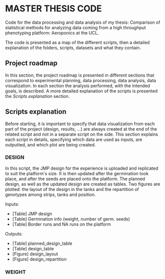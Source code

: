 # MASTER THESIS CODE

Code for the data processing and data analysis of my thesis: Comparison of statistical methods for analyzing data coming from a high throughput phenotyping platform: Aeroponics at the UCL.

The code is presented as a map of the different scripts, then a detailed explanation of the folders, scripts, datasets and what they contain.

## Project roadmap

In this section, the project roadmap is presented in different sections that correspond to experimental planning, data processing, data analysis, data visualization. In each section the analysis performed, with the intended goals, is described. A more detailed explanation of the scripts is presented the *Scripts explanation* section.

## Scripts explanation

Before starting, it is important to specify that data visualization from each part of the project (design, results, ...) are always created at the end of the related script and not in a separate script on the side. This section explains each script in details, specifying which data are used as inputs, are outputted, and which plot are being created.

### DESIGN

In this script, the JMP design for the experience is uploaded and replicated to suit the platform's size. It is then updated after the germination took place, and after the seeds are placed onto the platform. The planned design, as well as the updated design are created as tables. Two figures are plotted: the layout of the design in the tanks and the repartition of genotypes among strips, tanks and position.

Inputs:

- [Table] JMP design
- [Table] Germination info (weight, number of germ. seeds)
- [Table] Border runs and NA runs on the platform

Outputs:

- [Table] planned_design_table
- [Table] design_table
- [Figure] design_layout
- [Figure] design_repartition

### WEIGHT

